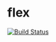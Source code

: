 # flex

[![Build Status](https://travis-ci.org/chris007de/flex.svg?branch=master)](https://travis-ci.org/chris007de/flex/builds)
